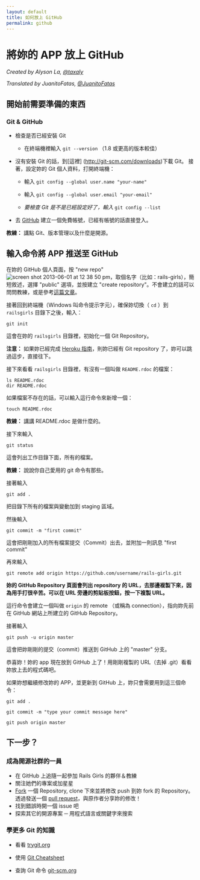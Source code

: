 ```yaml
---
layout: default
title: 如何放上 GitHub
permalink: github
---
```


# 將妳的 APP 放上 GitHub

*Created by Alyson La, [@taxaly](https://www.twitter.com/taxaly)*

*Translated by JuanitoFatas, [@JuanitoFatas](https://twitter.com/juanitofatas)*

## 開始前需要準備的東西

### Git & GitHub

* 檢查是否已經安裝 Git
	* 在終端機裡輸入 `git --version` （1.8 或更高的版本較佳）

* 沒有安裝 Git 的話，到[這裡] (http://git-scm.com/downloads)下載 Git。
	接著，設定妳的 Git 個人資料，打開終端機：
	* 輸入 `git config --global user.name "your-name"`
	* 輸入 `git config --global user.email "your-email"`

	* _要檢查 Git 是不是已經設定好了，輸入_ `git config --list`

* 去 [GitHub](https://github.com) 建立一個免費帳號，已經有帳號的話直接登入。

**教練：** 講點 Git、版本管理以及什麼是開源。

## 輸入命令將 APP 推送至 GitHub

在妳的 GitHub 個人頁面，按 "new repo" ![screen shot 2013-06-01 at 12 38 50 pm](https://f.cloud.github.com/assets/2623954/595307/eb70c6cc-caf2-11e2-9d2d-60deb31ac049.png)，取個名字（比如：rails-girls），簡短敘述，選擇 "public" 選項，並按建立 "create repository"。不會建立的話可以問問教練，或是參考[這篇文章](https://help.github.com/articles/create-a-repo)。

接著回到終端機（Windows 叫命令提示字元），確保妳切換（ `cd` ）到 `railsgirls` 目錄下之後，輸入：

`git init`

這會在妳的 `railsgirls` 目錄裡，初始化一個 Git Repository。

**注意：** 如果妳已經完成 [Heroku 指南](/heroku)，則妳已經有 Git repository 了，妳可以跳過這步，直接往下。

接下來看看 `railsgirls` 目錄裡，有沒有一個叫做 `README.rdoc` 的檔案：

<div class="os-specific">
  <div class="nix">
    <code>ls README.rdoc</code>
  </div>
  <div class="win">
    <code>dir README.rdoc</code>
  </div>
</div>

如果檔案不存在的話，可以輸入這行命令來新增一個：

`touch README.rdoc`

**教練：** 講講 README.rdoc 是做什麼的。

接下來輸入

`git status`

這會列出工作目錄下面，所有的檔案。

**教練：** 說說你自己愛用的 git 命令有那些。

接著輸入

`git add .`

把目錄下所有的檔案與變動加到 staging 區域。

然後輸入

`git commit -m "first commit"`

這會把剛剛加入的所有檔案提交（Commit）出去，並附加一則訊息 "first commit"

再來輸入

`git remote add origin https://github.com/username/rails-girls.git`

__妳的 GitHub Repository 頁面會列出 repository 的 URL，去那邊複製下來，因為用手打很辛苦。可以在 URL 旁邊的剪貼板按鈕，按一下複製 URL。__

這行命令會建立一個叫做 `origin` 的 remote （或稱為 connection），指向妳先前在 GitHub 網站上所建立的 GitHub Repository。

接著輸入

`git push -u origin master`

這會把妳剛剛的提交（commit）推送到 GitHub 上的 "master" 分支。

恭喜妳！妳的 app 現在放到 GitHub 上了！用剛剛複製的 URL（去掉 .git）看看妳放上去的程式碼吧。

如果妳想繼續修改妳的 APP，並更新到 GitHub 上，妳只會需要用到這三個命令：

`git add .`

`git commit -m "type your commit message here"`

`git push origin master`

## 下一步？

### 成為開源社群的一員

 * 在 GitHub 上追隨一起參加 Rails Girls 的夥伴＆教練
 * 關注她們的專案或加星星
 * [Fork](https://help.github.com/articles/fork-a-repo) 一個 Repository, clone 下來並將修改 push 到妳 fork 的 Repository。透過發送一個 [pull request](https://help.github.com/articles/using-pull-requests)，與原作者分享妳的修改！
 * 找到錯誤時開一個 issue 吧
 * 探索其它的開源專案 ─ 用程式語言或關鍵字來搜索

### 學更多 Git 的知識

 * 看看 [trygit.org](http://try.github.io/)

 * 使用 [Git Cheatsheet](https://na1.salesforce.com/help/doc/en/salesforce_git_developer_cheatsheet.pdf)

 * 查詢 Git 命令 [git-scm.org](http://git-scm.com/)
